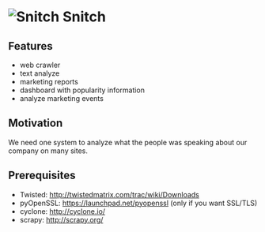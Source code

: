 ![Snitch](http://i.imgur.com/iKjaUCv.png) Snitch
================================================

Features
--------
- web crawler
- text analyze
- marketing reports
- dashboard with popularity information
- analyze marketing events

Motivation
----------
We need one system to analyze what the people was speaking about our company on many sites.

Prerequisites
-------------
- Twisted: http://twistedmatrix.com/trac/wiki/Downloads
- pyOpenSSL: https://launchpad.net/pyopenssl (only if you want SSL/TLS)
- cyclone: http://cyclone.io/
- scrapy: http://scrapy.org/

